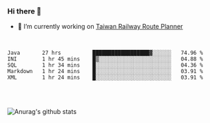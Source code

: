 ### Hi there 👋

- 🔭 I’m currently working on [Taiwan Railway Route Planner](https://github.com/Taiwan-Railway-Route-Planner)

<br/>

<!--START_SECTION:waka-->
```text
Java       27 hrs          ██████████████████▓░░░░░░   74.96 % 
INI        1 hr 45 mins    █▒░░░░░░░░░░░░░░░░░░░░░░░   04.88 % 
SQL        1 hr 34 mins    █░░░░░░░░░░░░░░░░░░░░░░░░   04.36 % 
Markdown   1 hr 24 mins    █░░░░░░░░░░░░░░░░░░░░░░░░   03.91 % 
XML        1 hr 24 mins    █░░░░░░░░░░░░░░░░░░░░░░░░   03.91 % 
```
<!--END_SECTION:waka-->

<br/>
<br/>

![Anurag's github stats](https://github-readme-stats.vercel.app/api?username=DepickereSven&show_icons=true&theme=tokyonight)



<!--
**DepickereSven/DepickereSven** is a ✨ _special_ ✨ repository because its `README.md` (this file) appears on your GitHub profile.

Here are some ideas to get you started:

- 🔭 I’m currently working on ...
- 🌱 I’m currently learning ...
- 👯 I’m looking to collaborate on ...
- 🤔 I’m looking for help with ...
- 💬 Ask me about ...
- 📫 How to reach me: ...
- 😄 Pronouns: ...
- ⚡ Fun fact: ...
-->
